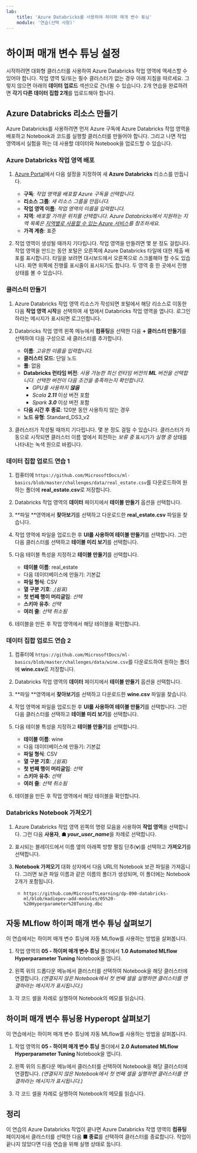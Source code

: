```yaml
---
lab:
    title: 'Azure Databricks를 사용하여 하이퍼 매개 변수 튜닝'
    module: '연습(선택 사항)'
---
```


# 하이퍼 매개 변수 튜닝 설정

시작하려면 대화형 클러스터를 사용하여 Azure Databricks 작업 영역에 액세스할 수 있어야 합니다. 작업 영역 및/또는 필수 클러스터가 없는 경우 아래 지침을 따르세요. 그렇지 않으면 아래의 **데이터 업로드** 섹션으로 건너뛸 수 있습니다. 2개 연습을 완료하려면 **각기 다른 데이터 집합 2개**를 업로드해야 합니다.

## Azure Databricks 리소스 만들기

Azure Databricks를 사용하려면 먼저 Azure 구독에 Azure Databricks 작업 영역을 배포하고 Notebook과 코드를 실행할 클러스터를 만들어야 합니다. 그리고 나면 작업 영역에서 실험을 하는 데 사용할 데이터와 Notebook을 업로드할 수 있습니다.

### Azure Databricks 작업 영역 배포

1. [Azure Portal](https://portal.azure.com)에서 다음 설정을 지정하여 새 **Azure Databricks** 리소스를 만듭니다.
   - **구독**: *작업 영역을 배포할 Azure 구독을 선택합니다.*
   - **리소스 그룹**: *새 리소스 그룹을 만듭니다.*
   - **작업 영역 이름**: *작업 영역의 이름을 입력합니다.*
   - **지역**: *배포할 가까운 위치를 선택합니다. Azure Databricks에서 지원하는 지역 목록은 [지역별로 사용할 수 있는 Azure 서비스](https://azure.microsoft.com/regions/services/)를 참조하세요.*
   - **가격 계층**: 표준

1. 작업 영역이 생성될 때까지 기다립니다. 작업 영역을 만들려면 몇 분 정도 걸립니다. 작업 영역을 만드는 동안 포털은 오른쪽에 Azure Databricks 타일에 대한 제출 배포를 표시합니다. 타일을 보려면 대시보드에서 오른쪽으로 스크롤해야 할 수도 있습니다. 화면 위쪽에 진행률 표시줄이 표시되기도 합니다. 두 영역 중 한 곳에서 진행 상태를 볼 수 있습니다.

### 클러스터 만들기

1. Azure Databricks 작업 영역 리소스가 작성되면 포털에서 해당 리소스로 이동한 다음 **작업 영역 시작**을 선택하여 새 탭에서 Databricks 작업 영역을 엽니다. 로그인하라는 메시지가 표시되면 로그인합니다.

1. Databricks 작업 영역 왼쪽 메뉴에서 **컴퓨팅**을 선택한 다음 **+ 클러스터 만들기**를 선택하여 다음 구성으로 새 클러스터를 추가합니다.
   - **이름**: *고유한 이름을 입력합니다.*
   - **클러스터 모드**: 단일 노드
   - **풀**: 없음
   - **Databricks 런타임 버전**: *사용 가능한 최신 런타임 버전의 **ML** 버전을 선택합니다. 선택한 버전이 다음 조건을 충족하는지 확인합니다.*
      - *GPU를 사용하지 **않음***
      - *Scala **2.11*** 이상 버전 포함
      - *Spark **3.0*** 이상 버전 포함
   - **다음 시간 후 종료**: 120분 동안 사용하지 않는 경우
   - **노드 유형**: Standard_DS3_v2

1. 클러스터가 작성될 때까지 기다립니다. 몇 분 정도 걸릴 수 있습니다. 클러스터가 자동으로 시작되면 클러스터 이름 옆에서 회전하는 *보류 중* 표시기가 *실행 중* 상태를 나타내는 녹색 원으로 바뀝니다.

### 데이터 집합 업로드 연습 1

1. 컴퓨터에 `https://github.com/MicrosoftDocs/ml-basics/blob/master/challenges/data/real_estate.csv`를 다운로드하여 원하는 폴더에 **real_estate.csv**로 저장합니다.

1. Databricks 작업 영역의 **데이터** 페이지에서 **테이블 만들기** 옵션을 선택합니다.

1. **파일 **영역에서 **찾아보기**를 선택하고 다운로드한 **real_estate.csv** 파일을 찾습니다.

1. 작업 영역에 파일을 업로드한 후 **UI를 사용하여 테이블 만들기**를 선택합니다. 그런 다음 클러스터를 선택하고 **테이블 미리 보기**를 선택합니다.

1. 다음 테이블 특성을 지정하고 **테이블 만들기**를 선택합니다.

    - **테이블 이름**: real_estate
    - 다음 데이터베이스에 만들기: 기본값
    - **파일 형식**: CSV
    - **열 구분 기호**: ,*(쉼표)*
    - **첫 번째 행이 머리글임**: *선택*
    - **스키마 유추**: *선택*
    - **여러 줄**: *선택 취소됨*

1. 테이블을 만든 후 작업 영역에서 해당 테이블을 확인합니다.

### 데이터 집합 업로드 연습 2

1. 컴퓨터에 `https://github.com/MicrosoftDocs/ml-basics/blob/master/challenges/data/wine.csv`를 다운로드하여 원하는 폴더에 **wine.csv**로 저장합니다.

1. Databricks 작업 영역의 **데이터** 페이지에서 **테이블 만들기** 옵션을 선택합니다.

1. **파일 **영역에서 **찾아보기**를 선택하고 다운로드한 **wine.csv** 파일을 찾습니다.

1. 작업 영역에 파일을 업로드한 후 **UI를 사용하여 테이블 만들기**를 선택합니다. 그런 다음 클러스터를 선택하고 **테이블 미리 보기**를 선택합니다.

1. 다음 테이블 특성을 지정하고 **테이블 만들기**를 선택합니다.

    - **테이블 이름**: wine
    - 다음 데이터베이스에 만들기: 기본값
    - **파일 형식**: CSV
    - **열 구분 기호**: ,*(쉼표)*
    - **첫 번째 행이 머리글임**: *선택*
    - **스키마 유추**: *선택*
    - **여러 줄**: *선택 취소됨*

1. 테이블을 만든 후 작업 영역에서 해당 테이블을 확인합니다.

### Databricks Notebook 가져오기

1. Azure Databricks 작업 영역 왼쪽의 명령 모음을 사용하여 **작업 영역**을 선택합니다. 그런 다음 **사용자**, **&#9751; *your_user_name***을 차례로 선택합니다.

1. 표시되는 블레이드에서 이름 옆의 아래쪽 방향 펼침 단추(**v**)를 선택하고 **가져오기**를 선택합니다.

1. **Notebook 가져오기** 대화 상자에서 다음 URL의 Notebook 보관 파일을 가져옵니다. 그러면 보관 파일 이름과 같은 이름의 폴더가 생성되며, 이 폴더에는 Notebook 2개가 포함됩니다.
   - `https://github.com/MicrosoftLearning/dp-090-databricks-ml/blob/madiepev-add-modules/05%20-%20Hyperparameter%20Tuning.dbc`

## 자동 MLflow 하이퍼 매개 변수 튜닝 살펴보기

이 연습에서는 하이퍼 매개 변수 튜닝에 자동 MLflow를 사용하는 방법을 살펴봅니다.

1. 작업 영역의 **05 - 하이퍼 매개 변수 튜닝** 폴더에서 **1.0 Automated MLflow Hyperparameter Tuning** Notebook을 엽니다.

1. 왼쪽 위의 드롭다운 메뉴에서 클러스터를 선택하여 Notebook을 해당 클러스터에 연결합니다. *(연결되지 않은 Notebook에서 첫 번째 셀을 실행하면 클러스터를 연결하라는 메시지가 표시됩니다.)*

1. 각 코드 셀을 차례로 실행하여 Notebook의 메모를 읽습니다.

## 하이퍼 매개 변수 튜닝용 Hyperopt 살펴보기

이 연습에서는 하이퍼 매개 변수 튜닝에 자동 MLflow를 사용하는 방법을 살펴봅니다.

1. 작업 영역의 **05 - 하이퍼 매개 변수 튜닝** 폴더에서 **2.0 Automated MLflow Hyperparameter Tuning** Notebook을 엽니다.

1. 왼쪽 위의 드롭다운 메뉴에서 클러스터를 선택하여 Notebook을 해당 클러스터에 연결합니다. *(연결되지 않은 Notebook에서 첫 번째 셀을 실행하면 클러스터를 연결하라는 메시지가 표시됩니다.)*

1. 각 코드 셀을 차례로 실행하여 Notebook의 메모를 읽습니다.

## 정리

이 연습의 Azure Databricks 작업이 끝나면 Azure Databricks 작엽 영역의 **컴퓨팅** 페이지에서 클러스터를 선택한 다음 **&#9632; 종료**를 선택하여 클러스터를 종료합니다. 작업이 끝나지 않았다면 다음 연습을 위해 실행 상태로 둡니다.
